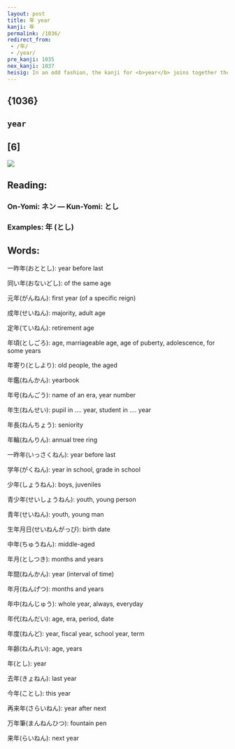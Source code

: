 ```yaml
---
layout: post
title: 年 year
kanji: 年
permalink: /1036/
redirect_from:
 - /年/
 - /year/
pre_kanji: 1035
nex_kanji: 1037
heisig: In an odd fashion, the kanji for <b>year</b> joins together the element for <i>horse</i>, on the top, and the right half of the element for <i>sunglasses</i>. Think of it as a <i>horse</i> wearing <i>sunglasses with one of the lenses popped out</i>. We will use this latter image again, so learn it now and save yourself the trouble later.
---
```


## {1036}

## `year`

## [6]

<div class="stroke"><img src="E5B9B4.png" /></div>

## Reading:

### On-Yomi: ネン &mdash; Kun-Yomi: とし

### Examples: 年 (とし)

## Words:

一昨年(おととし): year before last

同い年(おないどし): of the same age

元年(がんねん): first year (of a specific reign)

成年(せいねん): majority, adult age

定年(ていねん): retirement age

年頃(としごろ): age, marriageable age, age of puberty, adolescence, for some years

年寄り(としより): old people, the aged

年鑑(ねんかん): yearbook

年号(ねんごう): name of an era, year number

年生(ねんせい): pupil in .... year, student in .... year

年長(ねんちょう): seniority

年輪(ねんりん): annual tree ring

一昨年(いっさくねん): year before last

学年(がくねん): year in school, grade in school

少年(しょうねん): boys, juveniles

青少年(せいしょうねん): youth, young person

青年(せいねん): youth, young man

生年月日(せいねんがっぴ): birth date

中年(ちゅうねん): middle-aged

年月(としつき): months and years

年間(ねんかん): year (interval of time)

年月(ねんげつ): months and years

年中(ねんじゅう): whole year, always, everyday

年代(ねんだい): age, era, period, date

年度(ねんど): year, fiscal year, school year, term

年齢(ねんれい): age, years

年(とし): year

去年(きょねん): last year

今年(ことし): this year

再来年(さらいねん): year after next

万年筆(まんねんひつ): fountain pen

来年(らいねん): next year
